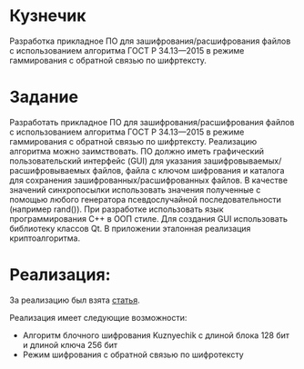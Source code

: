 # Кузнечик 
Разработка прикладное ПО для зашифрования/расшифрования файлов с использованием алгоритма ГОСТ Р 34.13—2015 в режиме гаммирования с обратной связью по шифртексту. 

# Задание 
Разработать прикладное ПО для зашифрования/расшифрования файлов с использованием алгоритма ГОСТ Р 34.13—2015 в режиме гаммирования с обратной связью по шифртексту. Реализацию алгоритма можно заимствовать. ПО должно иметь графический пользовательский интерфейс (GUI) для указания зашифровываемых/расшифровываемых файлов, файла с ключом шифрования и каталога для сохранения зашифрованных/расшифрованных файлов. В качестве значений синхропосылки использовать значения полученные с помощью любого генератора псевдослучайной последовательности (например rand()). При разработке использовать язык программирования С++ в ООП стиле. Для создания GUI использовать библиотеку классов Qt. В приложении эталонная реализация криптоалгоритма. 

# Реализация:
За реализацию был взята [статья](https://habr.com/ru/post/313932/).

Реализация имеет следующие возможности:
* Алгоритм блочного шифрования Kuznyechik с длиной блока 128 бит и длиной ключа 256 бит
* Режим шифрования с обратной связью по шифротексту
